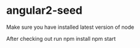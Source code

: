 # angular2-seed
Make sure you have installed latest version of node

After checking out run
npm install
npm start
